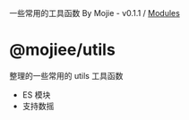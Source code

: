 一些常用的工具函数 By Mojie - v0.1.1 / [Modules](modules.md)

# @mojiee/utils

整理的一些常用的 utils 工具函数

- ES 模块
- 支持数摇
